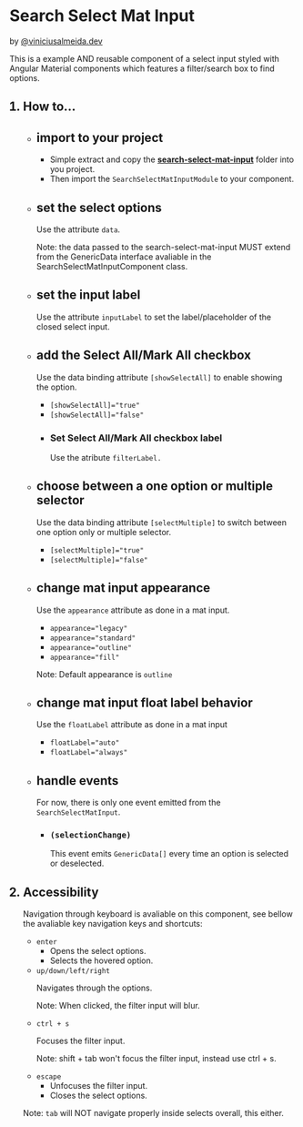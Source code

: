 <div id="intro">
  <h1>Search Select Mat Input</h1>
  <p>by  <a href="https://viniciusalmeida.dev">@viniciusalmeida.dev</a></p>
  <p>
    This is a example AND reusable component of a select input styled with Angular Material components which features a filter/search box to find options.
  </p>
</div>

<div>
  <ol>
    <h2><li id="howto">How to...</li></h2>
    <ul>
      <li>
        <h2>import to your project</h2>
        <ul>
          <li>Simple extract and copy the <strong><a href="src/app/search-select-mat-input">search-select-mat-input</a></strong> folder into you project.</li>
          <li>Then import the <code>SearchSelectMatInputModule</code> to your component.</li>
        </ul>
      </li>
      <li>
        <h2>set the select options</h2>
        <p>Use the attribute <code>data</code>.</p>
        <p>Note: the data passed to the search-select-mat-input MUST extend from the GenericData interface avaliable in the SearchSelectMatInputComponent class.</p>
      </li>
      <li>
        <h2>set the input label</h2>
        <p>Use the attribute <code>inputLabel</code> to set the label/placeholder of the closed select input.</p>
      </li>    
      <li>
        <h2>add the Select All/Mark All checkbox</h2>
        <p>Use the data binding attribute <code>[showSelectAll]</code> to enable showing the option.</p>
        <ul>
          <li>
            <code>[showSelectAll]="true"</code>
          </li>
          <li>
            <code>[showSelectAll]="false"</code>
          </li>
          <li>
            <h3>Set Select All/Mark All checkbox label</h3>
            <p>Use the atribute <code>filterLabel.</code></p>
          </li>
        </ul>
      </li>    
      <li>
        <h2>choose between a one option or multiple selector</h2>
        <p>Use the data binding attribute <code>[selectMultiple]</code> to switch between one option only or multiple selector.</p>
        <ul>
          <li>
            <code>[selectMultiple]="true"</code>
          </li>
          <li>
            <code>[selectMultiple]="false"</code>
          </li>
        </ul>
      </li>    
      <li>
        <h2>change mat input appearance</h2>
        <p>Use the <code>appearance</code> attribute as done in a mat input.</p>
        <ul>
          <li>
            <code>appearance="legacy"</code>
          </li>
          <li>
            <code>appearance="standard"</code>
          </li>
          <li>
            <code>appearance="outline"</code>
          </li>
          <li>
            <code>appearance="fill"</code>
          </li>
        </ul>
        <p>Note: Default appearance is <code>outline</code></p>
      </li>    
      <li>
        <h2>change mat input float label behavior</h2>
        <p>Use the <code>floatLabel</code> attribute as done in a mat input</p>
        <ul>
          <li>
            <code>floatLabel="auto"</code>
          </li>
          <li>
            <code>floatLabel="always"</code>
          </li>
        </ul>
      </li>
      <li>
        <h2>handle events</h2>
        <p>For now, there is only one event emitted from the <code>SearchSelectMatInput</code>.</p>
        <ul>
          <li>
            <h3><code>(selectionChange)</code></h3>
            <p>This event emits <code>GenericData[]</code> every time an option is selected or deselected.</p>
          </li>
        </ul>
      </li>
    </ul>
    <h2><li id="accessibility">Accessibility</li></h2>
    <p>Navigation through keyboard is avaliable on this component, see bellow the avaliable key navigation keys and shortcuts:</p>
    <ul>
      <li>
        <code>enter</code>
        <ul>
          <li>Opens the select options.</li>
          <li>Selects the hovered option.</li>
        </ul>
      </li>
      <li>
        <code>up/down/left/right</code>
        <p>Navigates through the options.</p>
        <p>Note: When clicked, the filter input will blur.</p>
      </li>
      <li>
        <code>ctrl + s</code>
        <p>Focuses the filter input.</p>
        <p>Note: shift + tab won't focus the filter input, instead use ctrl + s.</p>
      </li>
      <li>
        <code>escape</code>
        <ul>
          <li>Unfocuses the filter input.</li>
          <li>Closes the select options.</li>
        </ul>
      </li>
    </ul>
    <p>Note: <code>tab</code> will NOT navigate properly inside selects overall, this either.</p>
  </ol>
</div>
